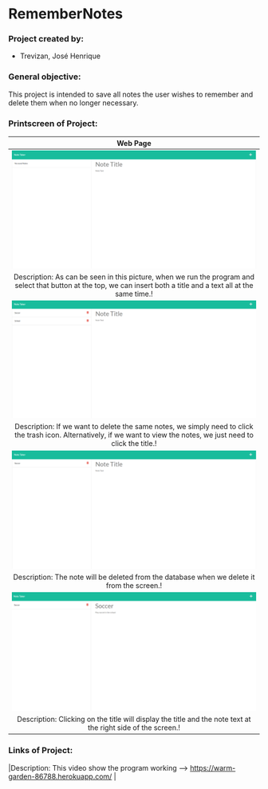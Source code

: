 # RememberNotes

### Project created by:
- Trevizan, José Henrique

### General objective: 

This project is intended to save all notes the user wishes to remember and delete them when no longer necessary.

### Printscreen of Project:

| **Web Page** |
| :---: |
| <img src="https://github.com/jhcauly/RememberNotes/blob/main/public/assets/img/first%20screen.png?raw=true" width="600"> |
|Description: As can be seen in this picture, when we run the program and select that button at the top, we can insert both a title and a text all at the same time.!|
| <img src="https://github.com/jhcauly/RememberNotes/blob/main/public/assets/img/save.png?raw=true" width="600"> |
|Description: If we want to delete the same notes, we simply need to click the trash icon. Alternatively, if we want to view the notes, we just need to click the title.! |
| <img src="https://github.com/jhcauly/RememberNotes/blob/main/public/assets/img/delete.png?raw=true" width="600"> |
|Description: The note will be deleted from the database when we delete it from the screen.! |
| <img src="https://github.com/jhcauly/RememberNotes/blob/main/public/assets/img/show%20save%20screen.png?raw=true" width="600"> |
|Description: Clicking on the title will display the title and the note text at the right side of the screen.! |


### Links of Project:
|Description: This video show the program working -->
https://warm-garden-86788.herokuapp.com/ |